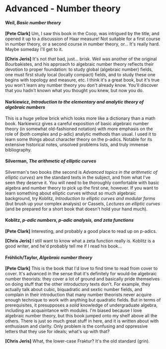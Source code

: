 # Advanced - Number theory

#### Weil, *Basic number theory*

**[Pete Clark]** Um, I saw this book in the Coop, was intrigued by the title, and opened it up
to a discussion of Haar measure!  Not suitable for a first course in number theory, or a second
course in number theory, or... It's really hard.  Maybe someday I'll get to it.

**[Chris Jeris]** It's not *that* bad, just... brisk.  Weil was another of the original
Bourbakistes, and his approach to algebraic number theory reflects their devotion to proper
foundation: to study global (algebraic number) fields, one must first study local (locally
compact) fields, and to study these one begins with topology and measure, etc.  I think it's a
great book, but it's true you won't learn any number theory you don't already know.  You'll
discover that you hadn't known what you thought you knew, but now you do.

#### Narkiewicz, *Introduction to the elementary and analytic theory of algebraic numbers*

This is a huge yellow brick which looks more like a dictionary than a math book.  Narkiewicz
gives a careful exposition of basic algebraic number theory (in somewhat old-fashioned
notation) with more emphasis on the role of (both complex and p-adic) analytic methods than
usual.  I used it to learn some things about character theory on the p-adics.  Notable for its
extensive historical notes, unsolved problems lists, and truly immense bibliography.

#### Silverman, *The arithmetic of elliptic curves*

Silverman's two books (the second is *Advanced topics in the arithmetic of elliptic curves*)
are the standard texts in the subject, and from what I've seen they deserve it.  You will need
to be thoroughly comfortable with basic algebra and number theory to pick up the first one,
however.  If you want to learn something about elliptic curves without so much algebraic
background, try Koblitz, *Introduction to elliptic curves and modular forms* (but brush up your
complex analysis) or Cassels, *Lectures on elliptic curves* (and be prepared for a short book
that doesn't hold your hand much).

#### Koblitz, *p-adic numbers, p-adic analysis, and zeta functions*

**[Pete Clark]** Interesting, and probably a good place to read up on p-adics.

**[Chris Jeris]** I still want to know what a zeta function really is.  Koblitz is a good
writer, and he'd probably tell me if I read his book...

#### Fröhlich/Taylor, *Algebraic number theory*

**[Pete Clark]** This is the book that I'd love to find time to read from cover to cover.  It's
advanced in the sense that it's definitely for would-be algebraic number theorists: they cover
a lot of ground and basically pride themselves on doing stuff that the other introductory texts
don't. For example, they actually talk about cubic, biquadratic and sextic number fields, and
complain in their introduction that many number theorists never acquire enough technique to
work with anything but quadratic fields.  But in terms of prerequisites, it presupposes a
*solid* knowledge of undergraduate algebra, including an acquaintance with modules.  I'm biased
because I love algebraic number theory, but this book jumped onto my shelf above all the
others.  There is just so much great stuff in here, and it is written about with enthusiasm and
clarity.  Only problem is the confusing and oppressive letters that they use for ideals; what's
up with that?

**[Chris Jeris]** What, the lower-case Fraktur?  It's the old standard (grin).

